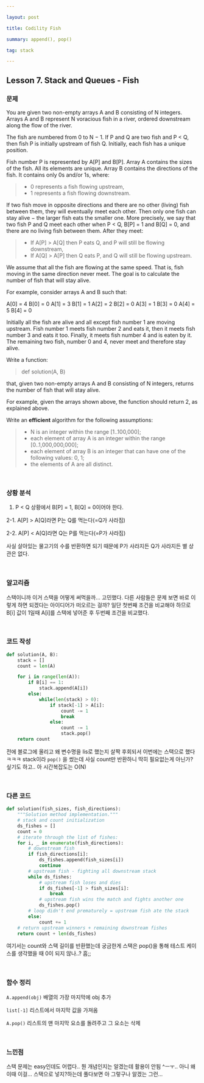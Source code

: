```yaml
---

layout: post

title: Codility Fish

summary: append(), pop()

tag: stack

---
```


## Lesson 7. Stack and Queues - Fish

### 문제

You are given two non-empty arrays A and B consisting of N integers. Arrays A and B represent N voracious fish in a river, ordered downstream along the flow of the river.

The fish are numbered from 0 to N − 1. If P and Q are two fish and P < Q, then fish P is initially upstream of fish Q. Initially, each fish has a unique position.

Fish number P is represented by A[P] and B[P]. Array A contains the sizes of the fish. All its elements are unique. Array B contains the directions of the fish. It contains only 0s and/or 1s, where:

> - 0 represents a fish flowing upstream,
> - 1 represents a fish flowing downstream.

If two fish move in opposite directions and there are no other (living) fish between them, they will eventually meet each other. Then only one fish can stay alive − the larger fish eats the smaller one. More precisely, we say that two fish P and Q meet each other when P < Q, B[P] = 1 and B[Q] = 0, and there are no living fish between them. After they meet:

> - If A[P] > A[Q] then P eats Q, and P will still be flowing downstream,
> - If A[Q] > A[P] then Q eats P, and Q will still be flowing upstream.

We assume that all the fish are flowing at the same speed. That is, fish moving in the same direction never meet. The goal is to calculate the number of fish that will stay alive.

For example, consider arrays A and B such that:

A[0] = 4 B[0] = 0
 A[1] = 3 B[1] = 1
 A[2] = 2 B[2] = 0
 A[3] = 1 B[3] = 0
 A[4] = 5 B[4] = 0

Initially all the fish are alive and all except fish number 1 are moving upstream. Fish number 1 meets fish number 2 and eats it, then it meets fish number 3 and eats it too. Finally, it meets fish number 4 and is eaten by it. The remaining two fish, number 0 and 4, never meet and therefore stay alive.

Write a function:

> def solution(A, B)

that, given two non-empty arrays A and B consisting of N integers, returns the number of fish that will stay alive.

For example, given the arrays shown above, the function should return 2, as explained above.

Write an ****efficient**** algorithm for the following assumptions:

> - N is an integer within the range [1..100,000];
> - each element of array A is an integer within the range [0..1,000,000,000];
> - each element of array B is an integer that can have one of the following values: 0, 1;
> - the elements of A are all distinct.

<br/>

### 상황 분석

1. P < Q 상황에서 B[P] = 1, B[Q] = 0이어야 한다.

2-1. A[P] > A[Q]라면 P는 Q를 먹는다(=Q가 사라짐)

2-2. A[P] < A[Q]라면 Q는 P를 먹는다(=P가 사라짐)

사실 살아있는 물고기의 수를 반환하면 되기 때문에 P가 사라지든 Q가 사라지든 별 상관은 없다.

<br/>

### 알고리즘

스택이니까 이거 스택을 어떻게 써먹을까... 고민했다. 다른 사람들은 문제 보면 바로 이렇게 하면 되겠다는 아이디어가 떠오르는 걸까? 일단 첫번째 조건을 비교해야 하므로 B[i] 값이 1일때 A[i]를 스택에 넣어준 후 두번째 조건을 비교했다.

<br/>

### 코드 작성

```python
def solution(A, B):
    stack = []
    count = len(A)

    for i in range(len(A)):
        if B[i] == 1:
            stack.append(A[i])
        else:
            while(len(stack) > 0):
                if stack[-1] > A[i]:
                    count -= 1
                    break
                else:
                    count -= 1
                    stack.pop()
    return count 
```

전에 블로그에 올리고 왜 변수명을 lis로 했는지 살짝 후회되서 이번에는 스택으로 했다 ㅋㅋㅋ stack이라 `pop()` 을 썼는데 사실 count만 반환하니 딱히 필요없는게 아닌가? 싶기도 하고.. 아 시간복잡도는 O(N)

<br/>

### 다른 코드

```python
def solution(fish_sizes, fish_directions):
    """Solution method implementation."""
    # stack and count initialization
    ds_fishes = []
    count = 0
    # iterate through the list of fishes:
    for i, _ in enumerate(fish_directions):
        # downstream fish
        if fish_directions[i]:
            ds_fishes.append(fish_sizes[i])
            continue
        # upstream fish - fighting all downstream stack
        while ds_fishes:
            # upstream fish loses and dies     
            if ds_fishes[-1] > fish_sizes[i]:
                break
            # upstream fish wins the match and fights another one       
            ds_fishes.pop()
        # loop didn't end prematurely = upstream fish ate the stack 
        else:
            count += 1
    # return upstream winners + remaining downstream fishes
    return count + len(ds_fishes)
```

여기서는 count와 스택 길이를 반환했는데 궁금한게 스택은 pop()을 통해 테스트 케이스를 생각했을 때 0이 되지 않나..? 흠;;

<br/>

### 함수 정리

`A.append(obj)` 배열의 가장 마지막에 obj 추가

`list[-1]` 리스트에서 마지막 값을 가져옴

`A.pop()` 리스트의 맨 마지막 요소를 돌려주고 그 요소는 삭제

<br/>

### 느낀점

스택 문제는 easy인데도 어렵다.. 뭔 개념인지는 알겠는데 활용이 안됨 ^ㅡㅜ.. 아니 왜 이때 이걸... 스택으로 넣지?하는데 풀다보면 아 그렇구나 알겠는 그런...

